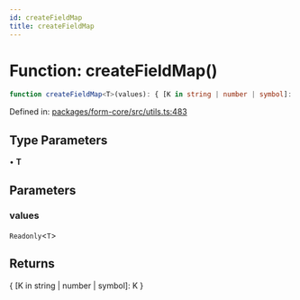 ```yaml
---
id: createFieldMap
title: createFieldMap
---
```


<!-- DO NOT EDIT: this page is autogenerated from the type comments -->

# Function: createFieldMap()

```ts
function createFieldMap<T>(values): { [K in string | number | symbol]: K };
```

Defined in: [packages/form-core/src/utils.ts:483](https://github.com/TanStack/form/blob/main/packages/form-core/src/utils.ts#L483)

## Type Parameters

• **T**

## Parameters

### values

`Readonly`\<`T`\>

## Returns

\{ \[K in string \| number \| symbol\]: K \}

